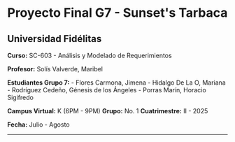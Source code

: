 # **Proyecto Final G7 - Sunset's Tarbaca**

## **Universidad Fidélitas**  
**Curso:** SC-603 - Análisis y Modelado de Requerimientos

**Profesor:** Solís Valverde, Maribel

**Estudiantes Grupo 7:** 
	- Flores Carmona, Jimena 
	- Hidalgo De La O, Mariana
	- Rodríguez Cedeño, Génesis de los Ángeles
	- Porras Marín, Horacio Sigifredo

**Campus Virtual:** K (6PM - 9PM) 
**Grupo:** No. 1 
**Cuatrimestre:** II - 2025  

**Fecha:** Julio - Agosto

---
